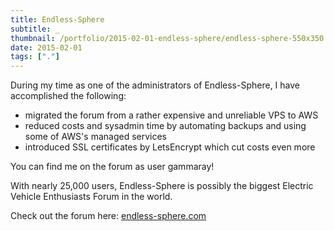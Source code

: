```yaml
---
title: Endless-Sphere
subtitle: _
thumbnail: /portfolio/2015-02-01-endless-sphere/endless-sphere-550x350.webp
date: 2015-02-01
tags: ["."]
---
```


During my time as one of the administrators of Endless-Sphere, I have accomplished the following:

- migrated the forum from a rather expensive and unreliable VPS to AWS
- reduced costs and sysadmin time by automating backups and using some of AWS's managed services
- introduced SSL certificates by LetsEncrypt which cut costs even more

You can find me on the forum as user gammaray!

With nearly 25,000 users, Endless-Sphere is possibly the biggest Electric Vehicle Enthusiasts Forum in the world.

Check out the forum here: <a href="https://endless-sphere.com">endless-sphere.com</a>
